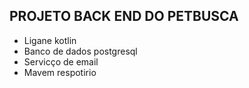 ## PROJETO BACK END DO PETBUSCA

- Ligane kotlin
- Banco de dados postgresql
- Servicço de email
- Mavem respotirio
